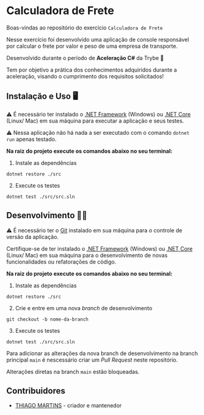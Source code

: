 # Calculadora de Frete

Boas-vindas ao repositório do exercício `Calculadora de Frete`

Nesse exercício foi desenvolvido uma aplicação de console responsável por calcular o frete por valor e peso de uma empresa de transporte.

Desenvolvido durante o período de **Aceleração C#** da Trybe 🚀

Tem por objetivo a prática dos conhecimentos adquiridos durante a aceleração, visando o cumprimento dos requisitos solicitados!

## Instalação e Uso 🖥️
⚠️ É necessário ter instalado o [.NET Framework](https://dotnet.microsoft.com/pt-br) (Windows) ou [.NET Core](https://dotnet.microsoft.com/pt-br/) (Linux/ Mac) em sua máquina para executar a aplicação e seus testes.

⚠️ Nessa aplicação não há nada a ser executado com o comando ```dotnet run``` apenas testado.

**Na raiz do projeto execute os comandos abaixo no seu terminal:**

1. Instale as dependências
```
dotnet restore ./src
```

2. Execute os testes
```
dotnet test ./src/src.sln
```

## Desenvolvimento 🧑‍💻
⚠️ É necessário ter o [Git](https://git-scm.com) instalado em sua máquina para o controle de versão da aplicação.

Certifique-se de ter instalado o [.NET Framework](https://dotnet.microsoft.com/pt-br) (Windows) ou [.NET Core](https://dotnet.microsoft.com/pt-br/) (Linux/ Mac) em sua máquina para o desenvolvimento de novas funcionalidades ou refatorações de código.

**Na raiz do projeto execute os comandos abaixo no seu terminal:**

1. Instale as dependências
```
dotnet restore ./src
```

2. Crie e entre em uma nova *branch* de desenvolvimento
```
git checkout -b nome-da-branch
```

3. Execute os testes
```
dotnet test ./src/src.sln
```

Para adicionar as alterações da nova branch de desenvolvimento na branch principal ```main``` é nescessário criar um *Pull Request* neste repositório.

Alterações diretas na branch ```main``` estão bloqueadas.

## Contribuidores

- [THIAGO MARTINS](https://github.com/thiagomartins367) - criador e mantenedor
